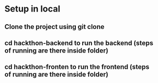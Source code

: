 # Setup in local

## Clone the project using git clone

## cd hackthon-backend to run the backend (steps of running are there inside folder)

## cd hackthon-fronten to run the frontend (steps of running are there inside folder)